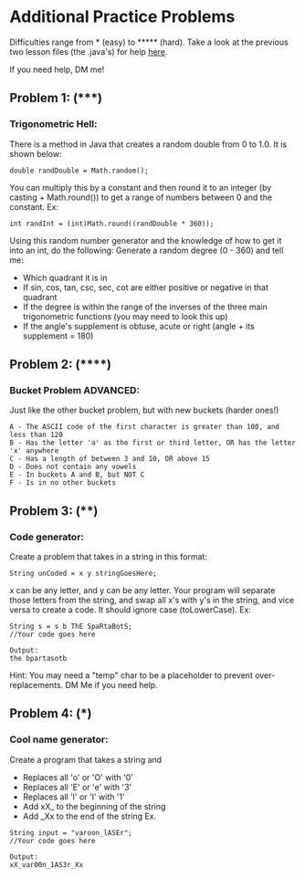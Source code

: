 # Additional Practice Problems
Difficulties range from * (easy) to ***** (hard).
Take a look at the previous two lesson files (the .java's) for help [here](https://github.com/SkylineSpartabots/Online-Learning-2020/tree/main/BasicJava/IntroToJava).

If you need help, DM me!
## Problem 1: (***)
### Trigonometric Hell: 
There is a method in Java that creates a random double from 0 to 1.0. It is shown below:
```
double randDouble = Math.random();
```
You can multiply this by a constant and then round it to an integer (by casting + Math.round()) to get a range of numbers between 0 and the constant. Ex:
```
int randInt = (int)Math.round((randDouble * 360));
```
Using this random number generator and the knowledge of how to get it into an int, do the following:
Generate a random degree (0 - 360) and tell me:
- Which quadrant it is in
- If sin, cos, tan, csc, sec, cot are either positive or negative in that quadrant
- If the degree is within the range of the inverses of the three main trigonometric functions (you may need to look this up)
- If the angle's supplement is obtuse, acute or right (angle + its supplement = 180)

## Problem 2: (****)
### Bucket Problem ADVANCED:
Just like the other bucket problem, but with new buckets (harder ones!)
```
A - The ASCII code of the first character is greater than 100, and less than 120
B - Has the letter 'a' as the first or third letter, OR has the letter 'x' anywhere
C - Has a length of between 3 and 10, OR above 15
D - Does not contain any vowels
E - In buckets A and B, but NOT C
F - Is in no other buckets
```

## Problem 3: (**)
### Code generator:
Create a problem that takes in a string in this format:
```
String unCoded = x y stringGoesHere;
```
x can be any letter, and y can be any letter. 
Your program will separate those letters from the string, and swap all x's with y's in the string, and vice versa to create a code. It should ignore case (toLowerCase). Ex:
```
String s = s b ThE SpaRtaBotS;
//Your code goes here

Output:
the bpartasotb
```
Hint: You may need a "temp" char to be a placeholder to prevent over-replacements. DM Me if you need help.

## Problem 4: (*)
### Cool name generator:
Create a program that takes a string and
- Replaces all 'o' or 'O' with '0'
- Replaces all 'E' or 'e' with '3'
- Replaces all 'l' or 'I' with '1'
- Add xX_ to the beginning of the string
- Add _Xx to the end of the string
Ex.
```
String input = "varoon_lASEr";
//Your code goes here

Output:
xX_var00n_1AS3r_Xx
```

